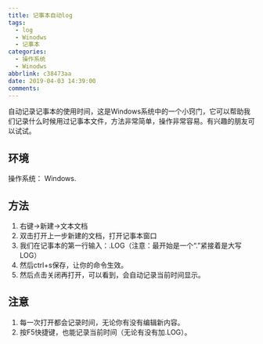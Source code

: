 ```yaml
---
title: 记事本自动log
tags:
  - log
  - Winodws
  - 记事本
categories:
  - 操作系统
  - Winodws
abbrlink: c38473aa
date: 2019-04-03 14:39:00
comments:
---
```

自动记录记事本的使用时间，这是Windows系统中的一个小窍门，它可以帮助我们记录什么时候用过记事本文件，方法非常简单，操作非常容易。有兴趣的朋友可以试试。
<!-- more -->
## 环境
操作系统： Windows.
## 方法
1. 右键->新建->文本文档
2. 双击打开上一步新建的文档，打开记事本窗口
3. 我们在记事本的第一行输入：.LOG（注意：最开始是一个“.”紧接着是大写LOG）
4. 然后ctrl+s保存，让你的命令生效。
5. 然后点击关闭再打开，可以看到，会自动记录当前时间显示。

## 注意
1. 每一次打开都会记录时间，无论你有没有编辑新内容。
2. 按F5快捷键，也能记录当前时间（无论有没有加.LOG）。

